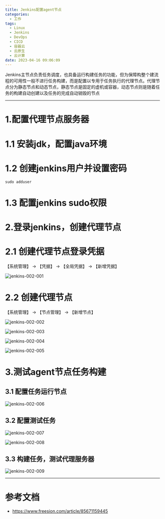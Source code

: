```yaml
---
title: Jenkins配置agent节点
categories:
  - 工作
tags:
  - Linux
  - Jenkins
  - DevOps
  - CICD
  - 容器云
  - 云原生
  - 云计算
date: 2023-04-16 09:06:09
---
```


Jenkins主节点负责任务调度，也具备运行构建任务的功能，但为保障构整个建流程的可用性一般不进行任务构建，而是配置以专用于任务执行的代理节点。代理节点分为静态节点和动态节点，静态节点是固定的虚机或容器，动态节点则是随着任务的构建自动创建以及任务的完成自动销毁的节点

---------

# 1.配置代理节点服务器

# 1.1 安装jdk，配置java环境

# 1.2 创建jenkins用户并设置密码

    sudo adduser

# 1.3 配置jenkins sudo权限

# 2.登录jenkins，创建代理节点

# 2.1 创建代理节点登录凭据

【系统管理】 -> 【凭据】 -> 【全局凭据】 -> 【新增凭据】

![jenkins-002-001](/img/wiki/jenkins/jenkins-002-001.jpg)

# 2.2 创建代理节点

【系统管理】 -> 【节点管理】 -> 【新增节点】

![jenkins-002-002](/img/wiki/jenkins/jenkins-002-002.jpg)

![jenkins-002-003](/img/wiki/jenkins/jenkins-002-003.jpg)

![jenkins-002-004](/img/wiki/jenkins/jenkins-002-004.jpg)

![jenkins-002-005](/img/wiki/jenkins/jenkins-002-005.jpg)

# 3.测试agent节点任务构建

## 3.1 配置任务运行节点

![jenkins-002-006](/img/wiki/jenkins/jenkins-002-006.jpg)

## 3.2 配置测试任务

![jenkins-002-007](/img/wiki/jenkins/jenkins-002-007.jpg)

![jenkins-002-008](/img/wiki/jenkins/jenkins-002-008.jpg)

## 3.3 构建任务，测试代理服务器

![jenkins-002-009](/img/wiki/jenkins/jenkins-002-009.jpg)

---------

# 参考文档

- https://www.freesion.com/article/85671159445